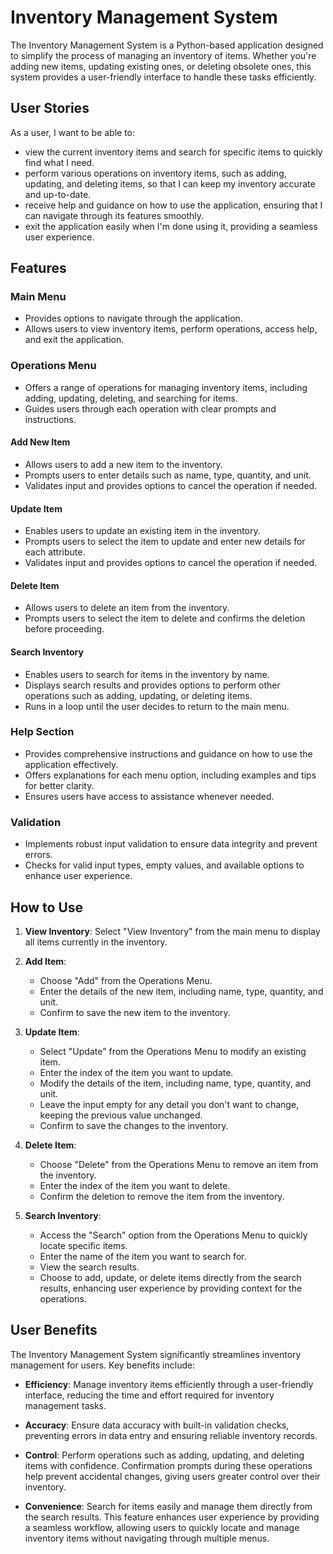 # Inventory Management System

The Inventory Management System is a Python-based application designed to simplify the process of managing an inventory of items. Whether you're adding new items, updating existing ones, or deleting obsolete ones, this system provides a user-friendly interface to handle these tasks efficiently.

## User Stories

As a user, I want to be able to:
- view the current inventory items and search for specific items to quickly find what I need.
- perform various operations on inventory items, such as adding, updating, and deleting items, so that I can keep my inventory accurate and up-to-date.
- receive help and guidance on how to use the application, ensuring that I can navigate through its features smoothly.
- exit the application easily when I'm done using it, providing a seamless user experience.


## Features

### Main Menu
- Provides options to navigate through the application.
- Allows users to view inventory items, perform operations, access help, and exit the application.

### Operations Menu
- Offers a range of operations for managing inventory items, including adding, updating, deleting, and searching for items.
- Guides users through each operation with clear prompts and instructions.

#### Add New Item
- Allows users to add a new item to the inventory.
- Prompts users to enter details such as name, type, quantity, and unit.
- Validates input and provides options to cancel the operation if needed.

#### Update Item
- Enables users to update an existing item in the inventory.
- Prompts users to select the item to update and enter new details for each attribute.
- Validates input and provides options to cancel the operation if needed.

#### Delete Item
- Allows users to delete an item from the inventory.
- Prompts users to select the item to delete and confirms the deletion before proceeding.

#### Search Inventory
- Enables users to search for items in the inventory by name.
- Displays search results and provides options to perform other operations such as adding, updating, or deleting items.
- Runs in a loop until the user decides to return to the main menu.

### Help Section
- Provides comprehensive instructions and guidance on how to use the application effectively.
- Offers explanations for each menu option, including examples and tips for better clarity.
- Ensures users have access to assistance whenever needed.

### Validation
- Implements robust input validation to ensure data integrity and prevent errors.
- Checks for valid input types, empty values, and available options to enhance user experience.

## How to Use

1. **View Inventory**: Select "View Inventory" from the main menu to display all items currently in the inventory.

2. **Add Item**:
   - Choose "Add" from the Operations Menu.
   - Enter the details of the new item, including name, type, quantity, and unit.
   - Confirm to save the new item to the inventory.

3. **Update Item**:
   - Select "Update" from the Operations Menu to modify an existing item.
   - Enter the index of the item you want to update.
   - Modify the details of the item, including name, type, quantity, and unit.
   - Leave the input empty for any detail you don't want to change, keeping the previous value unchanged.
   - Confirm to save the changes to the inventory.

4. **Delete Item**:
   - Choose "Delete" from the Operations Menu to remove an item from the inventory.
   - Enter the index of the item you want to delete.
   - Confirm the deletion to remove the item from the inventory.

5. **Search Inventory**:
   - Access the "Search" option from the Operations Menu to quickly locate specific items.
   - Enter the name of the item you want to search for.
   - View the search results.
   - Choose to add, update, or delete items directly from the search results, enhancing user experience by providing context for the operations.


## User Benefits

The Inventory Management System significantly streamlines inventory management for users. Key benefits include:

- **Efficiency**: Manage inventory items efficiently through a user-friendly interface, reducing the time and effort required for inventory management tasks.
  
- **Accuracy**: Ensure data accuracy with built-in validation checks, preventing errors in data entry and ensuring reliable inventory records.

- **Control**: Perform operations such as adding, updating, and deleting items with confidence. Confirmation prompts during these operations help prevent accidental changes, giving users greater control over their inventory.

- **Convenience**: Search for items easily and manage them directly from the search results. This feature enhances user experience by providing a seamless workflow, allowing users to quickly locate and manage inventory items without navigating through multiple menus.

